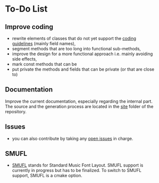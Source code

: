 # To-Do List 

## Improve coding

- rewrite elements of classes that do not yet support the [coding guidelines](https://github.com/grame-cncm/guidolib/wiki/Guidelines) (mainly field names),
- segment methods that are too long into functional sub-methods,
- improve the design for a more functional approach i.e. mainly avoiding side effects,
- mark const methods that can be
- put private the methods and fields that can be private (or that are close to)

## Documentation

Improve the current documentation, especially regarding the internal part. The source and the generation process are located in the [site](https://github.com/grame-cncm/guidolib/blob/dev/site) folder of the repository.

<!-- - improve chords handling : currently there is no chord object, a chord is actually a series of notes framed by `empty` elements and the musical information is split between notes and empty. A ARChordTag and a GRChordTag exist but they seem to correspond to an obsolete \chord tag and to be never used. -->


## Issues

- you can also contribute by taking any [open issues](https://github.com/grame-cncm/guidolib/issues) in charge.


## SMUFL

- [SMUFL](https://www.smufl.org/) stands for Standard Music Font Layout. SMUFL support is currently in progress but has to be finalized. To switch to SMUFL support, SMUFL is a cmake option.
